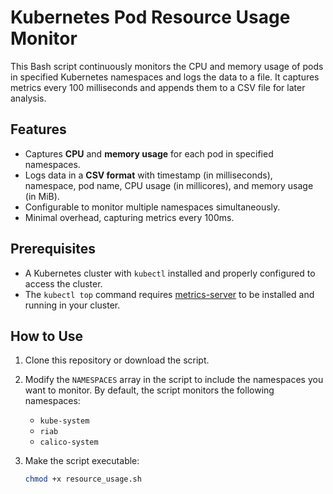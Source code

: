 # Kubernetes Pod Resource Usage Monitor

This Bash script continuously monitors the CPU and memory usage of pods in specified Kubernetes namespaces and logs the data to a file. It captures metrics every 100 milliseconds and appends them to a CSV file for later analysis.

## Features
- Captures **CPU** and **memory usage** for each pod in specified namespaces.
- Logs data in a **CSV format** with timestamp (in milliseconds), namespace, pod name, CPU usage (in millicores), and memory usage (in MiB).
- Configurable to monitor multiple namespaces simultaneously.
- Minimal overhead, capturing metrics every 100ms.

## Prerequisites
- A Kubernetes cluster with `kubectl` installed and properly configured to access the cluster.
- The `kubectl top` command requires [metrics-server](https://github.com/kubernetes-sigs/metrics-server) to be installed and running in your cluster.

## How to Use

1. Clone this repository or download the script.
2. Modify the `NAMESPACES` array in the script to include the namespaces you want to monitor. By default, the script monitors the following namespaces:
   - `kube-system`
   - `riab`
   - `calico-system`

3. Make the script executable:
   ```bash
   chmod +x resource_usage.sh
